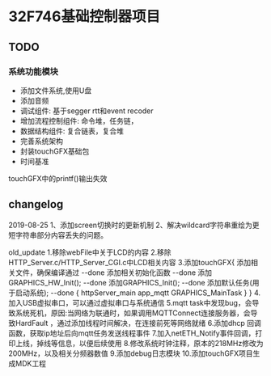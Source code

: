# 32F746基础控制器项目

## TODO
### 系统功能模块
* 添加文件系统,使用U盘
* 添加音频
* 调试组件: 基于segger rtt和event recoder
* 增加流程控制组件: 命令堆，任务链，
* 数据结构组件: 复合链表，复合堆
* 完善系统架构
* 封装touchGFX基础包
* 时间基准

touchGFX中的printf()输出失效


## changelog

2019-08-25
1、添加screen切换时的更新机制
2、解决wildcard字符串重绘为更短字符串部分内容丢失的问题。




old_update
	1.移除webFile中关于LCD的内容
	2.移除HTTP_Server.c/HTTP_Server_CGI.c中LCD相关内容
	3.添加touchGFX{
		添加相关文件，确保编译通过	--done
		添加相关初始化函数			--done
		添加GRAPHICS_HW_Init();		--done
		添加GRAPHICS_Init();		--done
		添加默认任务(用于启动系统);	--done
		{
			httpServer_main
			app_mqtt
			GRAPHICS_MainTask
		}
	}
	4.加入USB虚拟串口，可以通过虚拟串口与系统通信
	5.mqtt task中发现bug，会导致系统死机，原因:当网络为联通时，如果调用MQTTConnect连接服务器，会导致HardFault ，通过添加线程时间解决，在连接前死等网络就绪
	6.添加dhcp 回调函数，获取ip地址后向mqtt任务发送线程事件
	7.加入netETH_Notify事件回调，打印上线，掉线等信息，以便后续使用
	8.修改系统时钟注释，原本的218MHz修改为200MHz，以及相关分频器数值
	9.添加debug日志模块
	10.添加touchGFX项目生成MDK工程



























